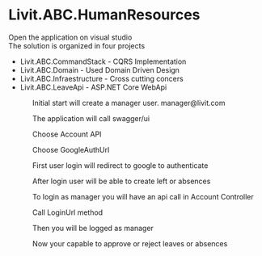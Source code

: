 # Livit.ABC.HumanResources

Open the application on visual studio<br/>
The solution is organized in four projects<br/>

<ul>
  <li>Livit.ABC.CommandStack - CQRS Implementation</li>
  <li>Livit.ABC.Domain - Used Domain Driven Design</li>
  <li>Livit.ABC.Infraestructure - Cross cutting concers</li>
  <li>Livit.ABC.LeaveApi - ASP.NET Core WebApi</li>
</ul>
<ul>
  <ol> Initial start will create a manager user. manager@livit.com</ol>
  <ol> The application will call swagger/ui</ol>
  <ol> Choose Account API</ol>
  <ol> Choose GoogleAuthUrl</ol>
  <ol> First user login will redirect to google to authenticate</ol>
  <ol> After login user will be able to create left or absences</ol>
  <ol> To login as manager you will have an api call in Account Controller</ol>
  <ol> Call LoginUrl method</ol>
  <ol> Then you will be logged as manager</ol>
  <ol> Now your capable to approve or reject leaves or absences</ol>
</ul>



